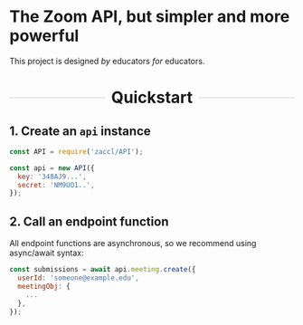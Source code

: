 # The Zoom API, but simpler and more powerful

This project is designed _by_ educators _for_ educators.

<h1 style="display: flex; align-items: center;">
  <div style="flex-grow: 1; height: 1px; background: #ccc; margin-right: 10px;">
  </div>
  <div>
    Quickstart
  </div>
  <div style="flex-grow: 1; height: 1px; background: #ccc; margin-left: 10px;">
  </div>
</h1>

## 1. Create an `api` instance

```js
const API = require('zaccl/API');

const api = new API({
  key: '348AJ9...',
  secret: 'NM9UO1..',
});
```

## 2. Call an endpoint function

All endpoint functions are asynchronous, so we recommend using async/await syntax:

```js
const submissions = await api.meeting.create({
  userId: 'someone@example.edu',
  meetingObj: {
    ...
  },
});
```
